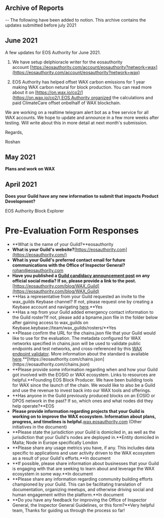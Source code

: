 ## Archive of Reports

-- The following have been added to notion. This archive contains the updates submitted before july 2021

## June 2021

A few updates for EOS Authority for June 2021.

1) We have setup delphioracle writer for the eosauthority account [https://eosauthority.com/account/eosauthority?network=wax](https://eosauthority.com/account/eosauthority?network=wax)

2) EOS Authority has helped offset WAX carbon emissions for 1 year making WAX carbon netural for block production. You can read more about it on [https://on.wax.io/co2/](https://on.wax.io/co2/) EOS Authority organized the calculations and paid ClimateCare offset onbelhalf of WAX blockchain.

We are working on a realtime telegram alert bot as a free service for all WAX accounts. We hope to update and announce in a few more weeks after testing. Will write about this in more detail at next month's submission.

Regards,

Roshan

## May 2021

**Plans and work on WAX**

## April 2021

**Does your Guild have any new information to submit that impacts Product Development?**

EOS Authority Block Explorer

# Pre-Evaluation Form Responses

- **What is the name of your Guild?**eosauthority
- **What is your Guild's website?**[https://eosauthority.com](https://eosauthority.com/)
- **What is your Guild's preferred contact email for future communications with the Office of Inspector General?**[rohan@eosauthority.com](mailto:rohan@eosauthority.com)
- **Have you published a [Guild candidacy announcement post]([https://wax.io/become-a-wax-guild](https://wax.io/become-a-wax-guild)) on any official social media? If so, please provide a link to the post.**[https://eosauthority.com/blog/WAX_Guild](https://eosauthority.com/blog/WAX_Guild)
- **Has a representative from your Guild requested an invite to the wax_guilds Keybase channel? If not, please request one by creating a Keybase account and navigating [here]([https://keybase.io/team/wax_guilds](https://keybase.io/team/wax_guilds)).**Yes
- **Has a rep from your Guild added emergency contact information to the Guild roster?If not, please add a bpname.json file in the folder below after gaining access to wax_guilds on Keybase.keybase://team/wax_guilds/rosters/**Yes
- **Please confirm the URL for the chains.json file that your Guild would like to use for the evaluation. The metadata configured for WAX networks specified in chains.json will be used to validate public endpoints and test networks, and cross-referenced by this [WAX endpoint validator]([https://validate.eosnation.io/wax/](https://validate.eosnation.io/wax/)). More information about the standard is available [here]([https://github.com/Telos-Foundation/telos/wiki/Telos:-bp.json](https://github.com/Telos-Foundation/telos/wiki/Telos:-bp.json)).**[https://eosauthority.com/chains.json](https://eosauthority.com/chains.json)
- **Please provide some information regarding when and how your Guild got involved with the EOSIO or WAX ecosystem. Links to resources are helpful.**Founding EOS Block Producer. We have been building tools for WAX since the launch of the chain. We would like to also be a Guild and use the revenue to invest back into our WAX tools and offerings.
- **Has anyone in the Guild previously produced blocks on an EOSIO or DPOS network in the past? If so, which ones and what nodes did they help operate?**EOS
- **Please provide information regarding projects that your Guild is working on to improve the WAX ecosystem. Information about plans, progress, and timelines is helpful.**[wax.eosauthority.com](http://wax.eosauthority.com/) (Other initiatives in the document)
- **Please state the jurisdiction your Guild is domiciled in, as well as the jurisdiction that your Guild's nodes are deployed in.**Entity domiciled in Malta; Node in Europe specifically London
- **Please share any usage metrics you have, if any. This includes data specific to applications and user activity driven to the WAX ecosystem as a result of your Guild's efforts.**In document
- **If possible, please share information about businesses that your Guild is engaging with that are seeking to learn about and leverage the WAX ecosystem in some way.**In document
- **Please share any information regarding community building efforts championed by your Guild. This can be facilitating translation of documentation, organizing meetups, and otherwise driving social and human engagement within the platform.**In document
- **Do you have any feedback for improving the Office of Inspector General, the Inspector General Guidelines, or this form?**Very helpful team, Thanks for guiding us through the process so far!